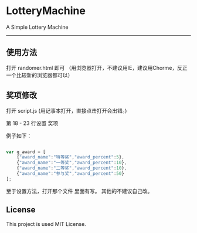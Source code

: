 # LotteryMachine
A Simple Lottery Machine 

----

## 使用方法

打开 randomer.html 即可 （用浏览器打开，不建议用IE，建议用Chorme，反正一个比较新的浏览器都可以）


## 奖项修改

打开 script.js (用记事本打开，直接点击打开会出错。)

第 18 - 23 行设置 奖项

例子如下：

```javascript

var g_award = [
    {"award_name":"特等奖","award_percent":5},
    {"award_name":"一等奖","award_percent":10},
    {"award_name":"二等奖","award_percent":10},
    {"award_name":"参与奖","award_percent":50}
];

```
至于设置方法，打开那个文件 里面有写。
其他的不建议自己改。


## License

This project is used MIT License.